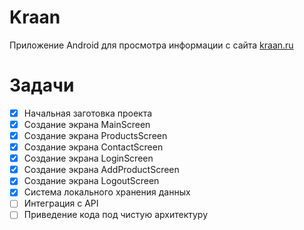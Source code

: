 # Kraan
Приложение Android для просмотра информации с сайта [kraan.ru](https://kraan.ru)

# Задачи
- [x] Начальная заготовка проекта
- [x] Создание экрана MainScreen
- [x] Создание экрана ProductsScreen
- [x] Создание экрана ContactScreen
- [x] Создание экрана LoginScreen
- [x] Создание экрана AddProductScreen
- [x] Создание экрана LogoutScreen
- [x] Система локального хранения данных
- [ ] Интеграция с API
- [ ] Приведение кода под чистую архитектуру
